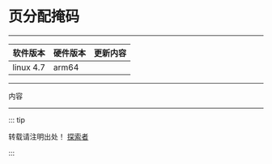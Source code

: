 
# 页分配掩码

---

| 软件版本  | 硬件版本 | 更新内容 |
|---------|--------|----------|
|linux 4.7| arm64   |        |

---

内容

---
::: tip  

转载请注明出处！ [探索者](http://www.cxy.wiki)

:::



